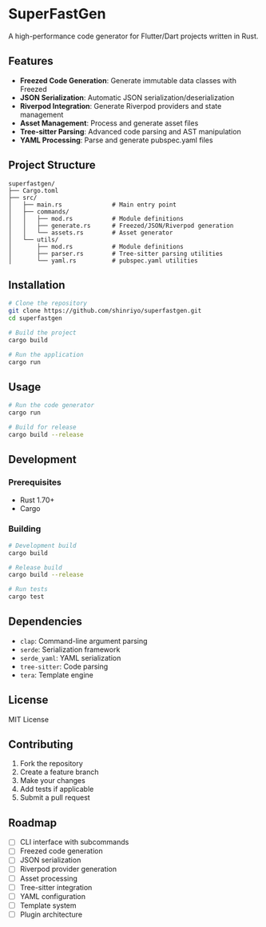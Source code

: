 # SuperFastGen

A high-performance code generator for Flutter/Dart projects written in Rust.

## Features

- **Freezed Code Generation**: Generate immutable data classes with Freezed
- **JSON Serialization**: Automatic JSON serialization/deserialization
- **Riverpod Integration**: Generate Riverpod providers and state management
- **Asset Management**: Process and generate asset files
- **Tree-sitter Parsing**: Advanced code parsing and AST manipulation
- **YAML Processing**: Parse and generate pubspec.yaml files

## Project Structure

```
superfastgen/
├── Cargo.toml
├── src/
│   ├── main.rs              # Main entry point
│   ├── commands/
│   │   ├── mod.rs           # Module definitions
│   │   ├── generate.rs      # Freezed/JSON/Riverpod generation
│   │   └── assets.rs        # Asset generator
│   └── utils/
│       ├── mod.rs           # Module definitions
│       ├── parser.rs        # Tree-sitter parsing utilities
│       └── yaml.rs          # pubspec.yaml utilities
```

## Installation

```bash
# Clone the repository
git clone https://github.com/shinriyo/superfastgen.git
cd superfastgen

# Build the project
cargo build

# Run the application
cargo run
```

## Usage

```bash
# Run the code generator
cargo run

# Build for release
cargo build --release
```

## Development

### Prerequisites

- Rust 1.70+
- Cargo

### Building

```bash
# Development build
cargo build

# Release build
cargo build --release

# Run tests
cargo test
```

## Dependencies

- `clap`: Command-line argument parsing
- `serde`: Serialization framework
- `serde_yaml`: YAML serialization
- `tree-sitter`: Code parsing
- `tera`: Template engine

## License

MIT License

## Contributing

1. Fork the repository
2. Create a feature branch
3. Make your changes
4. Add tests if applicable
5. Submit a pull request

## Roadmap

- [ ] CLI interface with subcommands
- [ ] Freezed code generation
- [ ] JSON serialization
- [ ] Riverpod provider generation
- [ ] Asset processing
- [ ] Tree-sitter integration
- [ ] YAML configuration
- [ ] Template system
- [ ] Plugin architecture
